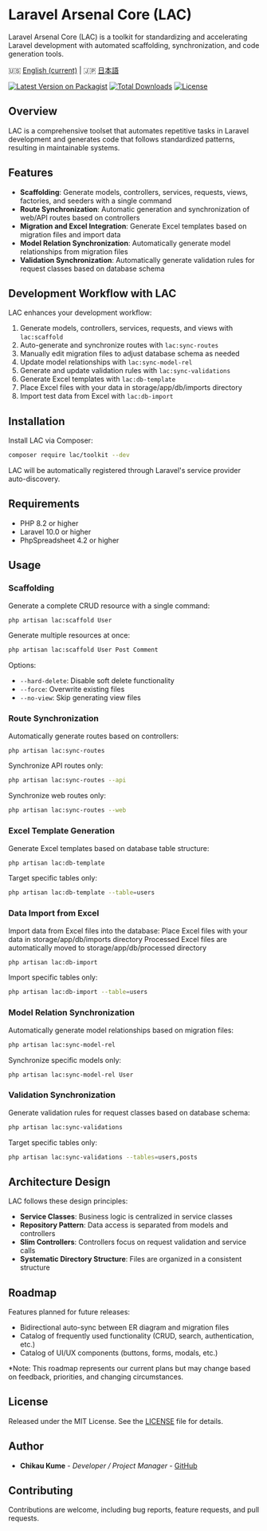 # Laravel Arsenal Core (LAC)

Laravel Arsenal Core (LAC) is a toolkit for standardizing and accelerating Laravel development with automated scaffolding, synchronization, and code generation tools.

🇺🇸 [English (current)](https://github.com/ChikauKume/laravel-arsenal-core/blob/main/README.md) | 
🇯🇵 [日本語](https://github.com/ChikauKume/laravel-arsenal-core/blob/main/README.ja.md)

[![Latest Version on Packagist](https://img.shields.io/packagist/v/lac/toolkit.svg)](https://packagist.org/packages/lac/toolkit)
[![Total Downloads](https://img.shields.io/packagist/dt/lac/toolkit.svg)](https://packagist.org/packages/lac/toolkit)
[![License](https://img.shields.io/packagist/l/lac/toolkit.svg)](https://packagist.org/packages/lac/toolkit)

## Overview

LAC is a comprehensive toolset that automates repetitive tasks in Laravel development and generates code that follows standardized patterns, resulting in maintainable systems.

## Features

- **Scaffolding**: Generate models, controllers, services, requests, views, factories, and seeders with a single command
- **Route Synchronization**: Automatic generation and synchronization of web/API routes based on controllers
- **Migration and Excel Integration**: Generate Excel templates based on migration files and import data
- **Model Relation Synchronization**: Automatically generate model relationships from migration files
- **Validation Synchronization**: Automatically generate validation rules for request classes based on database schema

## Development Workflow with LAC

LAC enhances your development workflow:

1. Generate models, controllers, services, requests, and views with `lac:scaffold`
2. Auto-generate and synchronize routes with `lac:sync-routes`
3. Manually edit migration files to adjust database schema as needed
4. Update model relationships with `lac:sync-model-rel`
5. Generate and update validation rules with `lac:sync-validations`
6. Generate Excel templates with `lac:db-template`
7. Place Excel files with your data in storage/app/db/imports directory
8. Import test data from Excel with `lac:db-import`

## Installation

Install LAC via Composer:

```bash
composer require lac/toolkit --dev
```

LAC will be automatically registered through Laravel's service provider auto-discovery.

## Requirements

- PHP 8.2 or higher
- Laravel 10.0 or higher
- PhpSpreadsheet 4.2 or higher

## Usage

### Scaffolding

Generate a complete CRUD resource with a single command:

```bash
php artisan lac:scaffold User
```

Generate multiple resources at once:

```bash
php artisan lac:scaffold User Post Comment
```

Options:

- `--hard-delete`: Disable soft delete functionality
- `--force`: Overwrite existing files
- `--no-view`: Skip generating view files

### Route Synchronization

Automatically generate routes based on controllers:

```bash
php artisan lac:sync-routes
```

Synchronize API routes only:

```bash
php artisan lac:sync-routes --api
```

Synchronize web routes only:

```bash
php artisan lac:sync-routes --web
```

### Excel Template Generation

Generate Excel templates based on database table structure:

```bash
php artisan lac:db-template
```

Target specific tables only:

```bash
php artisan lac:db-template --table=users
```

### Data Import from Excel

Import data from Excel files into the database:
Place Excel files with your data in storage/app/db/imports directory
Processed Excel files are automatically moved to storage/app/db/processed directory

```bash
php artisan lac:db-import
```

Import specific tables only:

```bash
php artisan lac:db-import --table=users
```

### Model Relation Synchronization

Automatically generate model relationships based on migration files:

```bash
php artisan lac:sync-model-rel
```

Synchronize specific models only:

```bash
php artisan lac:sync-model-rel User
```

### Validation Synchronization

Generate validation rules for request classes based on database schema:

```bash
php artisan lac:sync-validations
```

Target specific tables only:

```bash
php artisan lac:sync-validations --tables=users,posts
```

## Architecture Design

LAC follows these design principles:

- **Service Classes**: Business logic is centralized in service classes
- **Repository Pattern**: Data access is separated from models and controllers
- **Slim Controllers**: Controllers focus on request validation and service calls
- **Systematic Directory Structure**: Files are organized in a consistent structure

## Roadmap

Features planned for future releases:

- Bidirectional auto-sync between ER diagram and migration files
- Catalog of frequently used functionality (CRUD, search, authentication, etc.)
- Catalog of UI/UX components (buttons, forms, modals, etc.)

*Note: This roadmap represents our current plans but may change based on feedback, priorities, and changing circumstances.

## License

Released under the MIT License. See the [LICENSE](https://github.com/ChikauKume/laravel-arsenal-core?tab=MIT-1-ov-file) file for details.

## Author

- **Chikau Kume** - *Developer / Project Manager* - [GitHub](https://github.com/ChikauKume)

## Contributing

Contributions are welcome, including bug reports, feature requests, and pull requests.